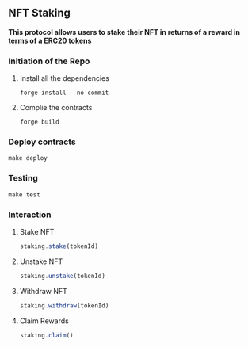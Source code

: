 ## NFT Staking

**This protocol allows users to stake their NFT in returns of a reward in terms of a ERC20 tokens**

### Initiation of the Repo
1. Install all the dependencies
    ```shell
    forge install --no-commit
    ```

2. Complie the contracts

    ```shell
    forge build
    ```

### Deploy contracts
   ```shell
   make deploy
   ```

### Testing
```shell
make test
```
### Interaction
1. Stake NFT
   ```javascript
   staking.stake(tokenId)
   ```
2. Unstake NFT
   ```javascript
   staking.unstake(tokenId)
   ```
3. Withdraw NFT
    ```javascript
   staking.withdraw(tokenId)
   ```

4. Claim Rewards
    ```javascript
   staking.claim()
   ```
